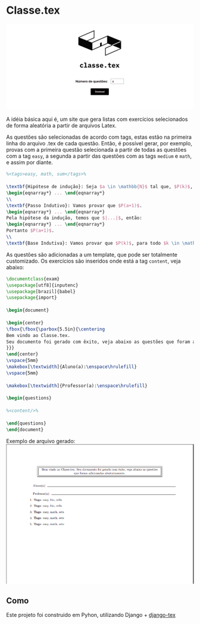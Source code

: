 # Classe.tex

![home](img/home.png)

A idéia básica aqui é, um site que gera listas com exercícios selecionados de forma aleatória a partir de arquivos Latex.

As questões são selecionadas de acordo com tags, estas estão na primeira linha do arquivo .tex de cada questão. Então, é possível gerar, por exemplo, provas com a primeira questão selecionada a partir de todas as questões com a tag `easy`, a segunda a partir das questões com as tags `medium` e `math`, e assim por diante.

```tex
%<tags>easy, math, sum</tags>%

\textbf{Hipótese de indução}: Seja $a \in \mathbb{N}$ tal que, $P(k)$, para todo $k \in [0..a]$
\begin{eqnarray*} ... \end{eqnarray*}
\\
\textbf{Passo Indutivo}: Vamos provar que $P(a+1)$.
\begin{eqnarray*} ... \end{eqnarray*}
Pela hipótese da indução, temos que $|...|$, então:
\begin{eqnarray*} ... \end{eqnarray*}
Portanto $P(a+1)$.
\\
\textbf{Base Indutiva}: Vamos provar que $P(k)$, para todo $k \in \mathbb{N}$ ao qual o argumento do Passo de Indução não se aplica.
```

As questões são adicionadas a um template, que pode ser totalmente customizado. Os exercícios são inseridos onde está a tag `content`, veja abaixo:

```tex
\documentclass{exam}
\usepackage[utf8]{inputenc}
\usepackage[brazil]{babel}
\usepackage{import}

\begin{document}

\begin{center}
\fbox{\fbox{\parbox{5.5in}{\centering
Bem vindo ao Classe.tex. 
Seu documento foi gerado com êxito, veja abaixo as questões que foram adicionadas aleatoriamente.
}}}
\end{center}
\vspace{5mm}
\makebox[\textwidth]{Aluno(a):\enspace\hrulefill}
\vspace{5mm}

\makebox[\textwidth]{Professor(a):\enspace\hrulefill}

\begin{questions}

%<content/>%

\end{questions}
\end{document}
```

Exemplo de arquivo gerado:
![exemplo](img/exemplo.png)

## Como

Este projeto foi construido em Pyhon, utilizando Django + [django-tex](https://pypi.org/project/django-tex/)
